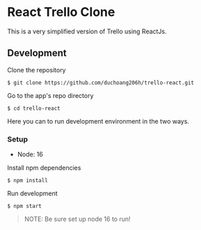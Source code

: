 # React Trello Clone

This is a very simplified version of Trello using ReactJs.

## Development

Clone the repository

```
$ git clone https://github.com/duchoang206h/trello-react.git
```

Go to the app's repo directory

```
$ cd trello-react
```

Here you can to run development environment in the two ways.

### Setup
* Node: 16

Install npm dependencies

```
$ npm install
```


Run development

```
$ npm start
```

> NOTE: Be sure set up node 16 to run!
